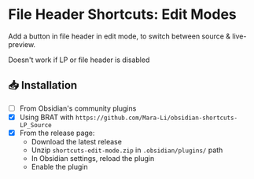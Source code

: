 # File Header Shortcuts: Edit Modes

Add a button in file header in edit mode, to switch between source & live-preview.

Doesn't work if LP or file header is disabled

## 📥 Installation

- [ ] From Obsidian's community plugins
- [x] Using BRAT with `https://github.com/Mara-Li/obsidian-shortcuts-LP_Source`
- [x] From the release page: 
    - Download the latest release
    - Unzip `shortcuts-edit-mode.zip` in `.obsidian/plugins/` path
    - In Obsidian settings, reload the plugin
    - Enable the plugin
